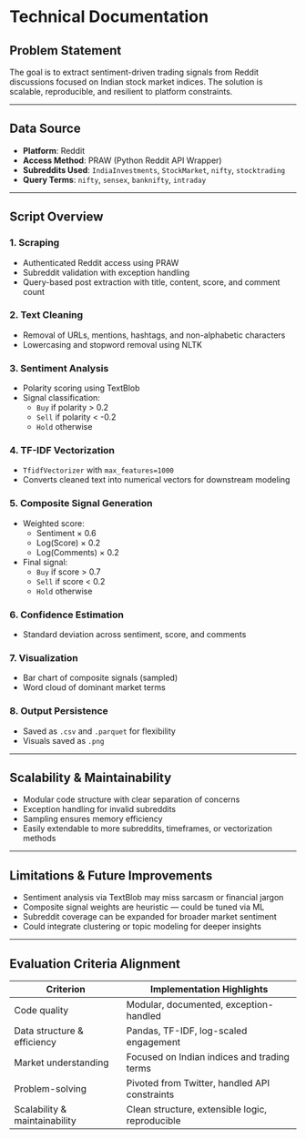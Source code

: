 #  Technical Documentation

##  Problem Statement

The goal is to extract sentiment-driven trading signals from Reddit discussions focused on Indian stock market indices. The solution is scalable, reproducible, and resilient to platform constraints.

---

##  Data Source

- **Platform**: Reddit
- **Access Method**: PRAW (Python Reddit API Wrapper)
- **Subreddits Used**: `IndiaInvestments`, `StockMarket`, `nifty`, `stocktrading`
- **Query Terms**: `nifty`, `sensex`, `banknifty`, `intraday`

---

##  Script Overview

### 1. **Scraping**
- Authenticated Reddit access using PRAW
- Subreddit validation with exception handling
- Query-based post extraction with title, content, score, and comment count

### 2. **Text Cleaning**
- Removal of URLs, mentions, hashtags, and non-alphabetic characters
- Lowercasing and stopword removal using NLTK

### 3. **Sentiment Analysis**
- Polarity scoring using TextBlob
- Signal classification:
  - `Buy` if polarity > 0.2
  - `Sell` if polarity < -0.2
  - `Hold` otherwise

### 4. **TF-IDF Vectorization**
- `TfidfVectorizer` with `max_features=1000`
- Converts cleaned text into numerical vectors for downstream modeling

### 5. **Composite Signal Generation**
- Weighted score:
  - Sentiment × 0.6
  - Log(Score) × 0.2
  - Log(Comments) × 0.2
- Final signal:
  - `Buy` if score > 0.7
  - `Sell` if score < 0.2
  - `Hold` otherwise

### 6. **Confidence Estimation**
- Standard deviation across sentiment, score, and comments

### 7. **Visualization**
- Bar chart of composite signals (sampled)
- Word cloud of dominant market terms

### 8. **Output Persistence**
- Saved as `.csv` and `.parquet` for flexibility
- Visuals saved as `.png`

---

##  Scalability & Maintainability

- Modular code structure with clear separation of concerns
- Exception handling for invalid subreddits
- Sampling ensures memory efficiency
- Easily extendable to more subreddits, timeframes, or vectorization methods

---

##  Limitations & Future Improvements

- Sentiment analysis via TextBlob may miss sarcasm or financial jargon
- Composite signal weights are heuristic — could be tuned via ML
- Subreddit coverage can be expanded for broader market sentiment
- Could integrate clustering or topic modeling for deeper insights

---

##  Evaluation Criteria Alignment

| Criterion                          | Implementation Highlights                          |
|-----------------------------------|----------------------------------------------------|
| Code quality                      | Modular, documented, exception-handled             |
| Data structure & efficiency       | Pandas, TF-IDF, log-scaled engagement              |
| Market understanding              | Focused on Indian indices and trading terms        |
| Problem-solving                   | Pivoted from Twitter, handled API constraints      |
| Scalability & maintainability     | Clean structure, extensible logic, reproducible    |
